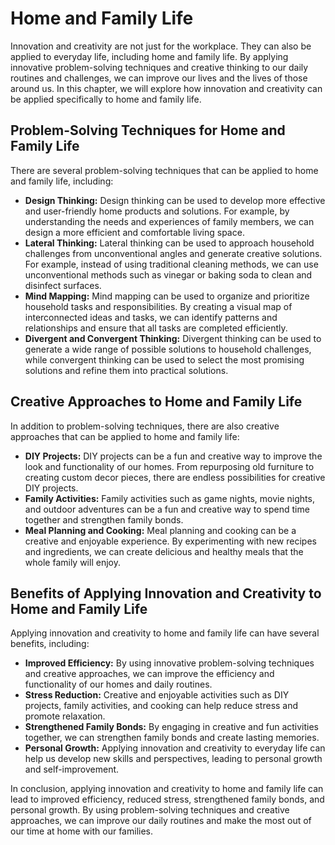 Home and Family Life
=========================================================================

Innovation and creativity are not just for the workplace. They can also be applied to everyday life, including home and family life. By applying innovative problem-solving techniques and creative thinking to our daily routines and challenges, we can improve our lives and the lives of those around us. In this chapter, we will explore how innovation and creativity can be applied specifically to home and family life.

Problem-Solving Techniques for Home and Family Life
---------------------------------------------------

There are several problem-solving techniques that can be applied to home and family life, including:

* **Design Thinking:** Design thinking can be used to develop more effective and user-friendly home products and solutions. For example, by understanding the needs and experiences of family members, we can design a more efficient and comfortable living space.
* **Lateral Thinking:** Lateral thinking can be used to approach household challenges from unconventional angles and generate creative solutions. For example, instead of using traditional cleaning methods, we can use unconventional methods such as vinegar or baking soda to clean and disinfect surfaces.
* **Mind Mapping:** Mind mapping can be used to organize and prioritize household tasks and responsibilities. By creating a visual map of interconnected ideas and tasks, we can identify patterns and relationships and ensure that all tasks are completed efficiently.
* **Divergent and Convergent Thinking:** Divergent thinking can be used to generate a wide range of possible solutions to household challenges, while convergent thinking can be used to select the most promising solutions and refine them into practical solutions.

Creative Approaches to Home and Family Life
-------------------------------------------

In addition to problem-solving techniques, there are also creative approaches that can be applied to home and family life:

* **DIY Projects:** DIY projects can be a fun and creative way to improve the look and functionality of our homes. From repurposing old furniture to creating custom decor pieces, there are endless possibilities for creative DIY projects.
* **Family Activities:** Family activities such as game nights, movie nights, and outdoor adventures can be a fun and creative way to spend time together and strengthen family bonds.
* **Meal Planning and Cooking:** Meal planning and cooking can be a creative and enjoyable experience. By experimenting with new recipes and ingredients, we can create delicious and healthy meals that the whole family will enjoy.

Benefits of Applying Innovation and Creativity to Home and Family Life
----------------------------------------------------------------------

Applying innovation and creativity to home and family life can have several benefits, including:

* **Improved Efficiency:** By using innovative problem-solving techniques and creative approaches, we can improve the efficiency and functionality of our homes and daily routines.
* **Stress Reduction:** Creative and enjoyable activities such as DIY projects, family activities, and cooking can help reduce stress and promote relaxation.
* **Strengthened Family Bonds:** By engaging in creative and fun activities together, we can strengthen family bonds and create lasting memories.
* **Personal Growth:** Applying innovation and creativity to everyday life can help us develop new skills and perspectives, leading to personal growth and self-improvement.

In conclusion, applying innovation and creativity to home and family life can lead to improved efficiency, reduced stress, strengthened family bonds, and personal growth. By using problem-solving techniques and creative approaches, we can improve our daily routines and make the most out of our time at home with our families.
